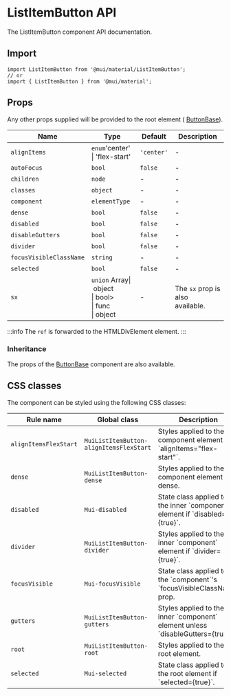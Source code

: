 # ListItemButton API

The ListItemButton component API documentation.

## Import

```
import ListItemButton from '@mui/material/ListItemButton';
// or
import { ListItemButton } from '@mui/material';
```

## Props

Any other props supplied will be provided to the root element ( [ButtonBase](/material-ui/api/button-base/)).

| Name | Type | Default | Description |
| --- | --- | --- | --- |
| `alignItems` | `enum`'center'<br>\| 'flex-start' | `'center'` | - |
| `autoFocus` | `bool` | `false` | - |
| `children` | `node` | - | - |
| `classes` | `object` | - | - |
| `component` | `elementType` | - | - |
| `dense` | `bool` | `false` | - |
| `disabled` | `bool` | `false` | - |
| `disableGutters` | `bool` | `false` | - |
| `divider` | `bool` | `false` | - |
| `focusVisibleClassName` | `string` | - | - |
| `selected` | `bool` | `false` | - |
| `sx` | `union` Array\| object<br>\| bool><br>\| func<br>\| object | - | The `sx` prop is also available. |

:::info
The `ref` is forwarded to the HTMLDivElement element.
:::

### Inheritance

The props of the [ButtonBase](/material-ui/api/button-base/) component are also available.

## CSS classes

The component can be styled using the following CSS classes:

| Rule name | Global class | Description |
| --- | --- | --- |
| `alignItemsFlexStart` | `MuiListItemButton-alignItemsFlexStart` | Styles applied to the component element if \`alignItems="flex-start"\`. |
| `dense` | `MuiListItemButton-dense` | Styles applied to the component element if dense. |
| `disabled` | `Mui-disabled` | State class applied to the inner \`component\` element if \`disabled={true}\`. |
| `divider` | `MuiListItemButton-divider` | Styles applied to the inner \`component\` element if \`divider={true}\`. |
| `focusVisible` | `Mui-focusVisible` | State class applied to the \`component\`'s \`focusVisibleClassName\` prop. |
| `gutters` | `MuiListItemButton-gutters` | Styles applied to the inner \`component\` element unless \`disableGutters={true}\`. |
| `root` | `MuiListItemButton-root` | Styles applied to the root element. |
| `selected` | `Mui-selected` | State class applied to the root element if \`selected={true}\`. |